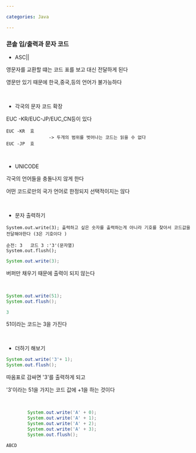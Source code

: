 ```yaml
---

categories: Java

---
```



### 콘솔 입/출력과 문자 코드


- ASC||

영문자를 교환할 떄는 코드 표를 보고 대신 전달하게 된다 

영문만 있기 때문에 한국,중국,등의 언어가 불가능하다 

&nbsp;

- 각국의 문자 코드 확장 

EUC -KR/EUC-JP/EUC_CN등이 있다 
```
EUC -KR  효
                -> 두개의 범위를 벗어나는 코드는 읽을 수 없다
EUC -JP  효
```
&nbsp;

- UNICODE

각국의 언어들을 충돌나지 않게 한다 

어떤 코드로만의 국가 언어로 한정되지 선택적이지는 않다

&nbsp;

- 문자 출력하기

```
System.out.write(3); 출력하고 싶은 숫자를 출력하는게 아니라 기호를 찾아서 코드값을 전달해야한다 (3은 기호이다 )

순전: 3   코드 3 :'3'(문자열)
System.out.flush();
```

```java
System.out.write(3); 
```
버퍼만 채우기 때문에 출력이 되지 않는다 



&nbsp;
```java
System.out.write(51); 
System.out.flush();
```
```java
3
```
51이라는 코드는 3을 가진다

&nbsp;
- 더하기 해보기

```java
System.out.write('3'+ 1); 
System.out.flush();
```

따옴표로 감싸면 '3'를 출력하게 되고 

'3'이라는 51을 가지는 코드 값에 +1을 하는 것이다 


&nbsp;

```java
        System.out.write('A' + 0);  
		System.out.write('A' + 1);
		System.out.write('A' + 2);
		System.out.write('A' + 3);
		System.out.flush();
```

```java
ABCD
```
